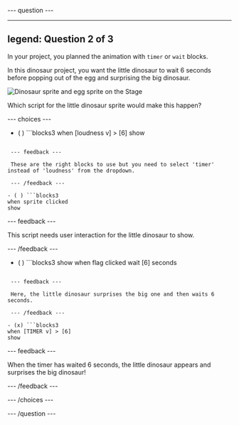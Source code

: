 --- question ---

---
legend: Question 2 of 3
---

In your project, you planned the animation with `timer` or `wait` blocks. 

In this dinosaur project, you want the little dinosaur to wait 6 seconds before popping out of the egg and surprising the big dinosaur. 

![Dinosaur sprite and egg sprite on the Stage](images/quiz-q2.png)

Which script for the little dinosaur sprite would make this happen?

--- choices ---

- ( ) ```blocks3
when [loudness v] > [6]
show
```

 --- feedback ---

 These are the right blocks to use but you need to select 'timer' instead of 'loudness' from the dropdown.

 --- /feedback ---

- ( ) ```blocks3
when sprite clicked
show
```

 --- feedback ---

This script needs user interaction for the little dinosaur to show.

 --- /feedback ---

- ( ) ```blocks3
show
when flag clicked
wait [6] seconds
```

 --- feedback ---

 Here, the little dinosaur surprises the big one and then waits 6 seconds.

 --- /feedback ---

- (x) ```blocks3
when [TIMER v] > [6]
show
```

 --- feedback ---

 When the timer has waited 6 seconds, the little dinosaur appears and surprises the big dinosaur!

 --- /feedback ---

--- /choices ---

--- /question ---